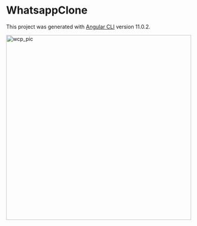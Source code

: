 # WhatsappClone

This project was generated with [Angular CLI](https://github.com/angular/angular-cli) version 11.0.2.

<img width="500" alt="wcp_pic" src="https://user-images.githubusercontent.com/36802997/189771454-7e3370bb-8baf-49e3-b955-cc56e3f014d3.png">

